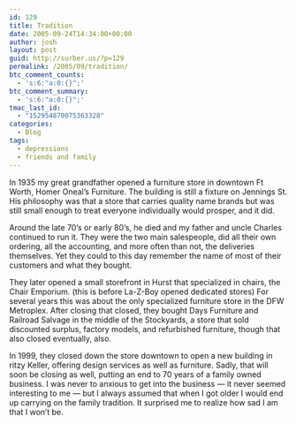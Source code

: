 ```yaml
---
id: 129
title: Tradition
date: 2005-09-24T14:34:00+00:00
author: josh
layout: post
guid: http://surber.us/?p=129
permalink: /2005/09/tradition/
btc_comment_counts:
  - 's:6:"a:0:{}";'
btc_comment_summary:
  - 's:6:"a:0:{}";'
tmac_last_id:
  - "152954870075363328"
categories:
  - Blog
tags:
  - depressions
  - friends and family
---
```

In 1935 my great grandfather opened a furniture store in downtown Ft Worth, Homer Oneal’s Furniture. The building is still a fixture on Jennings St. His philosophy was that a store that carries quality name brands but was still small enough to treat everyone individually would prosper, and it did.

Around the late 70’s or early 80’s, he died and my father and uncle Charles continued to run it. They were the two main salespeople, did all their own ordering, all the accounting, and more often than not, the deliveries themselves. Yet they could to this day remember the name of most of their customers and what they bought.

They later opened a small storefront in Hurst that specialized in chairs, the Chair Emporium. (this is before La-Z-Boy opened dedicated stores) For several years this was about the only specialized furniture store in the <span class="caps">DFW</span> Metroplex. After closing that closed, they bought Days Furniture and Railroad Salvage in the middle of the Stockyards, a store that sold discounted surplus, factory models, and refurbished furniture, though that also closed eventually, also.

In 1999, they closed down the store downtown to open a new building in ritzy Keller, offering design services as well as furniture. Sadly, that will soon be closing as well, putting an end to 70 years of a family owned business. I was never to anxious to get into the business — it never seemed interesting to me — but I always assumed that when I got older I would end up carrying on the family tradition. It surprised me to realize how sad I am that I won’t be.